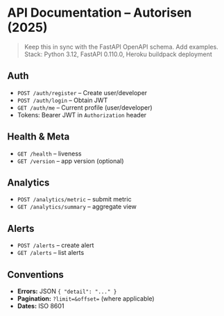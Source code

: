 # API Documentation – Autorisen (2025)
> Keep this in sync with the FastAPI OpenAPI schema. Add examples.
> Stack: Python 3.12, FastAPI 0.110.0, Heroku buildpack deployment

## Auth
- `POST /auth/register` – Create user/developer
- `POST /auth/login` – Obtain JWT
- `GET /auth/me` – Current profile (user/developer)
- Tokens: Bearer JWT in `Authorization` header

## Health & Meta
- `GET /health` – liveness
- `GET /version` – app version (optional)

## Analytics
- `POST /analytics/metric` – submit metric
- `GET /analytics/summary` – aggregate view

## Alerts
- `POST /alerts` – create alert
- `GET /alerts` – list alerts

## Conventions
- **Errors:** JSON `{ "detail": "..." }`
- **Pagination:** `?limit=&offset=` (where applicable)
- **Dates:** ISO 8601
